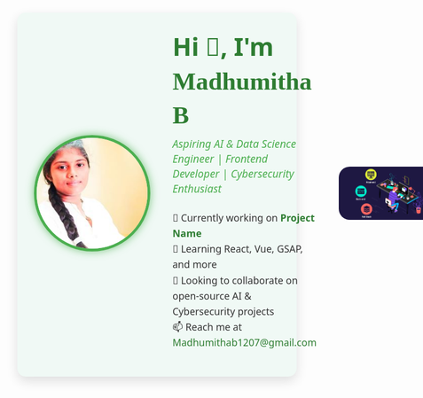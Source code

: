 <div style="max-width: 800px; margin: 40px auto; padding: 30px; background-color: #f0f9f5; border-radius: 15px; box-shadow: 0 8px 20px rgba(0,0,0,0.12); font-family: 'Segoe UI', Tahoma, Geneva, Verdana, sans-serif; color: #333; display: flex; align-items: center; justify-content: space-between; gap: 20px;">

  <!-- Left side: image -->
  <div style="flex-shrink: 0;">
    <img src="https://github.com/Madhu1207-coder/Madhumitha-B/blob/main/PHOTOGRAPHY.jpg" alt="Madhumitha B" width="200" style="border-radius: 50%; border: 5px solid #4CAF50; box-shadow: 0 0 15px rgba(76,175,80,0.7);" />
  </div>
  
  <!-- Middle: text -->
  <div style="flex-grow: 1; padding: 0 20px;">
    <h1 style="margin: 0 0 10px 0; color: #2E7D32; font-size: 2.8rem;">
      Hi 👋, I'm <span style="font-family: 'Brush Script MT', cursive; font-weight: bold;">Madhumitha B</span>
    </h1>
    <p style="font-size: 1.2rem; font-style: italic; color: #4CAF50; margin-top: 0; margin-bottom: 25px;">
      Aspiring AI & Data Science Engineer | Frontend Developer | Cybersecurity Enthusiast
    </p>
    <p style="font-size: 1.1rem; line-height: 1.6;">
      🔭 Currently working on <a href="https://github.com/Madhu1207-coder/your-project" target="_blank" style="color:#2E7D32; text-decoration: none; font-weight: 600;">Project Name</a><br/>
      🌱 Learning React, Vue, GSAP, and more<br/>
      🤝 Looking to collaborate on open-source AI & Cybersecurity projects<br/>
      📫 Reach me at <a href="mailto:Madhumithab1207@gmail.com" style="color:#2E7D32; text-decoration: none;">Madhumithab1207@gmail.com</a>
    </p>
  </div>

  <!-- Right side: GIF -->
  <div style="flex-shrink: 0;">
    <img src="https://raw.githubusercontent.com/R041T/R041T/main/fullstack.gif" alt="coding animation" width="180" style="border-radius: 20px;" />
  </div>

</div>
